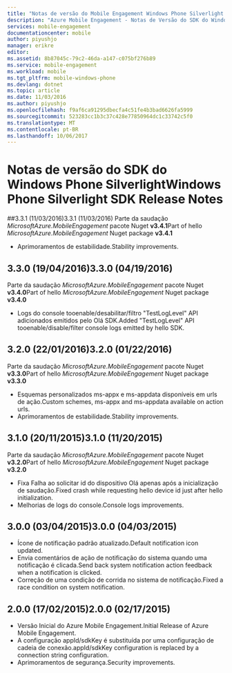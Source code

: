 ```yaml
---
title: "Notas de versão do Mobile Engagement Windows Phone Silverlight SDK de aaaAzure | Microsoft Docs"
description: "Azure Mobile Engagement - Notas de Versão do SDK do Windows Phone Silverlight"
services: mobile-engagement
documentationcenter: mobile
author: piyushjo
manager: erikre
editor: 
ms.assetid: 8b87045c-79c2-46da-a147-c075bf276b89
ms.service: mobile-engagement
ms.workload: mobile
ms.tgt_pltfrm: mobile-windows-phone
ms.devlang: dotnet
ms.topic: article
ms.date: 11/03/2016
ms.author: piyushjo
ms.openlocfilehash: f9af6ca91295dbecfa4c51fe4b3bad6626fa5999
ms.sourcegitcommit: 523283cc1b3c37c428e77850964dc1c33742c5f0
ms.translationtype: MT
ms.contentlocale: pt-BR
ms.lasthandoff: 10/06/2017
---
```

# <a name="windows-phone-silverlight-sdk-release-notes"></a><span data-ttu-id="fdb16-103">Notas de versão do SDK do Windows Phone Silverlight</span><span class="sxs-lookup"><span data-stu-id="fdb16-103">Windows Phone Silverlight SDK Release Notes</span></span>
##<a name="331-11032016"></a><span data-ttu-id="fdb16-104">3.3.1 (11/03/2016)</span><span class="sxs-lookup"><span data-stu-id="fdb16-104">3.3.1 (11/03/2016)</span></span>
<span data-ttu-id="fdb16-105">Parte da saudação *MicrosoftAzure.MobileEngagement* pacote Nuget **v3.4.1**</span><span class="sxs-lookup"><span data-stu-id="fdb16-105">Part of hello *MicrosoftAzure.MobileEngagement* Nuget package **v3.4.1**</span></span>

* <span data-ttu-id="fdb16-106">Aprimoramentos de estabilidade.</span><span class="sxs-lookup"><span data-stu-id="fdb16-106">Stability improvements.</span></span>

## <a name="330-04192016"></a><span data-ttu-id="fdb16-107">3.3.0 (19/04/2016)</span><span class="sxs-lookup"><span data-stu-id="fdb16-107">3.3.0 (04/19/2016)</span></span>
<span data-ttu-id="fdb16-108">Parte da saudação *MicrosoftAzure.MobileEngagement* pacote Nuget **v3.4.0**</span><span class="sxs-lookup"><span data-stu-id="fdb16-108">Part of hello *MicrosoftAzure.MobileEngagement* Nuget package **v3.4.0**</span></span>

* <span data-ttu-id="fdb16-109">Logs do console tooenable/desabilitar/filtro "TestLogLevel" API adicionados emitidos pelo Olá SDK.</span><span class="sxs-lookup"><span data-stu-id="fdb16-109">Added "TestLogLevel" API tooenable/disable/filter console logs emitted by hello SDK.</span></span>

## <a name="320-01222016"></a><span data-ttu-id="fdb16-110">3.2.0 (22/01/2016)</span><span class="sxs-lookup"><span data-stu-id="fdb16-110">3.2.0 (01/22/2016)</span></span>
<span data-ttu-id="fdb16-111">Parte da saudação *MicrosoftAzure.MobileEngagement* pacote Nuget **v3.3.0**</span><span class="sxs-lookup"><span data-stu-id="fdb16-111">Part of hello *MicrosoftAzure.MobileEngagement* Nuget package **v3.3.0**</span></span>

* <span data-ttu-id="fdb16-112">Esquemas personalizados ms-appx e ms-appdata disponíveis em urls de ação.</span><span class="sxs-lookup"><span data-stu-id="fdb16-112">Custom schemes, ms-appx and ms-appdata available on action urls.</span></span>
* <span data-ttu-id="fdb16-113">Aprimoramentos de estabilidade.</span><span class="sxs-lookup"><span data-stu-id="fdb16-113">Stability improvements.</span></span>

## <a name="310-11202015"></a><span data-ttu-id="fdb16-114">3.1.0 (20/11/2015)</span><span class="sxs-lookup"><span data-stu-id="fdb16-114">3.1.0 (11/20/2015)</span></span>
<span data-ttu-id="fdb16-115">Parte da saudação *MicrosoftAzure.MobileEngagement* pacote Nuget **v3.2.0**</span><span class="sxs-lookup"><span data-stu-id="fdb16-115">Part of hello *MicrosoftAzure.MobileEngagement* Nuget package **v3.2.0**</span></span>

* <span data-ttu-id="fdb16-116">Fixa Falha ao solicitar id do dispositivo Olá apenas após a inicialização de saudação.</span><span class="sxs-lookup"><span data-stu-id="fdb16-116">Fixed crash while requesting hello device id just after hello initialization.</span></span>
* <span data-ttu-id="fdb16-117">Melhorias de logs do console.</span><span class="sxs-lookup"><span data-stu-id="fdb16-117">Console logs improvements.</span></span>

## <a name="300-04032015"></a><span data-ttu-id="fdb16-118">3.0.0 (03/04/2015)</span><span class="sxs-lookup"><span data-stu-id="fdb16-118">3.0.0 (04/03/2015)</span></span>
* <span data-ttu-id="fdb16-119">Ícone de notificação padrão atualizado.</span><span class="sxs-lookup"><span data-stu-id="fdb16-119">Default notification icon updated.</span></span>
* <span data-ttu-id="fdb16-120">Envia comentários de ação de notificação do sistema quando uma notificação é clicada.</span><span class="sxs-lookup"><span data-stu-id="fdb16-120">Send back system notification action feedback when a notification is clicked.</span></span>
* <span data-ttu-id="fdb16-121">Correção de uma condição de corrida no sistema de notificação.</span><span class="sxs-lookup"><span data-stu-id="fdb16-121">Fixed a race condition on system notification.</span></span>

## <a name="200-02172015"></a><span data-ttu-id="fdb16-122">2.0.0 (17/02/2015)</span><span class="sxs-lookup"><span data-stu-id="fdb16-122">2.0.0 (02/17/2015)</span></span>
* <span data-ttu-id="fdb16-123">Versão Inicial do Azure Mobile Engagement.</span><span class="sxs-lookup"><span data-stu-id="fdb16-123">Initial Release of Azure Mobile Engagement.</span></span>
* <span data-ttu-id="fdb16-124">A configuração appId/sdkKey é substituída por uma configuração de cadeia de conexão.</span><span class="sxs-lookup"><span data-stu-id="fdb16-124">appId/sdkKey configuration is replaced by a connection string configuration.</span></span>
* <span data-ttu-id="fdb16-125">Aprimoramentos de segurança.</span><span class="sxs-lookup"><span data-stu-id="fdb16-125">Security improvements.</span></span>

